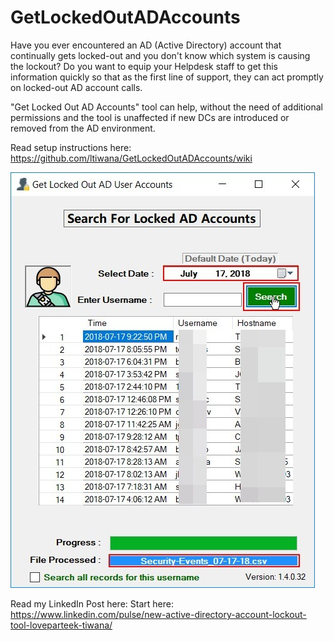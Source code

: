 # GetLockedOutADAccounts
Have you ever encountered an AD (Active Directory) account that continually gets locked-out and you don't know which system is causing the lockout? Do you want to equip your Helpdesk staff to get this information quickly so that as the first line of support, they can act promptly on locked-out AD account calls.

"Get Locked Out AD Accounts" tool can help, without the need of additional permissions and the tool is unaffected if new DCs are introduced or removed from the AD environment.

Read setup instructions here: https://github.com/ltiwana/GetLockedOutADAccounts/wiki 


![alt text](/Media/Images/1.jpg)


Read my LinkedIn Post here: Start here: https://www.linkedin.com/pulse/new-active-directory-account-lockout-tool-loveparteek-tiwana/
